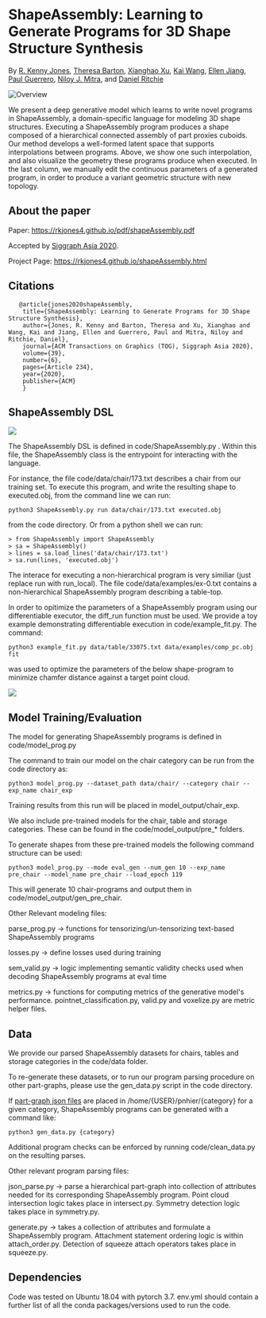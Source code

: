 # ShapeAssembly: Learning to Generate Programs for 3D Shape Structure Synthesis 

By [R. Kenny Jones](https://rkjones4.github.io/), [Theresa Barton](https://github.com/tbarton16), [Xianghao Xu](https://www.linkedin.com/in/xianghao-xu-8b1024a6/), [Kai Wang](https://kwang-ether.github.io/),
[Ellen Jiang](https://ellenjiang.com/), [Paul Guerrero](https://paulguerrero.net/), [Niloy J. Mitra](http://www0.cs.ucl.ac.uk/staff/n.mitra/), and [Daniel Ritchie](https://dritchie.github.io/)

![Overview](https://rkjones4.github.io/img/shapeAssembly/teaser.png)

We present a deep generative model which learns to write novel programs in ShapeAssembly, a domain-specific language for modeling 3D shape structures. Executing a ShapeAssembly program produces a shape composed of a hierarchical connected assembly of part proxies cuboids. Our method develops a well-formed latent space that supports interpolations between programs. Above, we show one such interpolation, and also visualize the geometry these programs produce when executed. In the last column, we manually edit the continuous parameters of a generated program, in order to produce a variant geometric structure with new topology.

## About the paper

Paper: https://rkjones4.github.io/pdf/shapeAssembly.pdf

Accepted by [Siggraph Asia 2020](https://sa2020.siggraph.org/).

Project Page: https://rkjones4.github.io/shapeAssembly.html

## Citations
```
   @article{jones2020shapeAssembly,
	title={ShapeAssembly: Learning to Generate Programs for 3D Shape Structure Synthesis},
	author={Jones, R. Kenny and Barton, Theresa and Xu, Xianghao and Wang, Kai and Jiang, Ellen and Guerrero, Paul and Mitra, Niloy and Ritchie, Daniel},
	journal={ACM Transactions on Graphics (TOG), Siggraph Asia 2020},
	volume={39},
	number={6},
	pages={Article 234},
 	year={2020},
	publisher={ACM}
    }
```

## ShapeAssembly DSL

![](http://rkjones4.github.io/img/shapeAssembly/exec.gif)

The ShapeAssembly DSL is defined in code/ShapeAssembly.py . Within this file, the ShapeAssembly class is the entrypoint for interacting with the language.

For instance, the file code/data/chair/173.txt describes a chair from our training set. To execute this program, and write the resulting shape to executed.obj, from the command line we can run:
```
python3 ShapeAssembly.py run data/chair/173.txt executed.obj
```
from the code directory. Or from a python shell we can run:
```
> from ShapeAssembly import ShapeAssembly
> sa = ShapeAssembly()
> lines = sa.load_lines('data/chair/173.txt')
> sa.run(lines, 'executed.obj')
```

The interace for executing a non-hierarchical program is very similiar (just replace run with run_local). The file code/data/examples/ex-0.txt contains a non-hierarchical ShapeAssembly program describing a table-top. 

In order to opitimize the parameters of a ShapeAssembly program using our differentiable executor, the diff_run function must be used. We provide a toy example demonstrating differentiable execution in code/example_fit.py. The command:

```
python3 example_fit.py data/table/33075.txt data/examples/comp_pc.obj fit
```
was used to optimize the parameters of the below shape-program to minimize chamfer distance against a target point cloud.

![](http://rkjones4.github.io/img/shapeAssembly/table_fit.gif)


## Model Training/Evaluation

The model for generating ShapeAssembly programs is defined in code/model_prog.py

The command to train our model on the chair category can be run from the code directory as:
```
python3 model_prog.py --dataset_path data/chair/ --category chair --exp_name chair_exp
```
Training results from this run will be placed in model_output/chair_exp.

We also include pre-trained models for the chair, table and storage categories. These can be found in the code/model_output/pre_* folders.

To generate shapes from these pre-trained models the following command structure can be used:
```
python3 model_prog.py --mode eval_gen --num_gen 10 --exp_name pre_chair --model_name pre_chair --load_epoch 119
```
This will generate 10 chair-programs and output them in code/model_output/gen_pre_chair. 

Other Relevant modeling files:

parse_prog.py -> functions for tensorizing/un-tensorizing text-based ShapeAssembly programs

losses.py -> define losses used during training

sem_valid.py -> logic implementing semantic validity checks used when decoding ShapeAssembly programs at eval time

metrics.py -> functions for computing metrics of the generative model's performance. pointnet_classification.py, valid.py and voxelize.py are metric helper files.



## Data 

We provide our parsed ShapeAssembly datasets for chairs, tables and storage categories in the code/data folder.

To re-generate these datasets, or to run our program parsing procedure on other part-graphs, please use the gen_data.py script in the code directory.

If [part-graph json files](https://github.com/daerduoCarey/structurenet/tree/master/data/partnetdata) are placed in /home/{USER}/pnhier/{category} for a given category, ShapeAssembly programs can be generated with a command like:

```
python3 gen_data.py {category}
```

Additional program checks can be enforced by running code/clean_data.py on the resulting parses. 

Other relevant program parsing files:

json_parse.py -> parse a hierarchical part-graph into collection of attributes needed for its corresponding ShapeAssembly program. Point cloud intersection logic takes place in intersect.py. Symmetry detection logic takes place in symmetry.py.

generate.py -> takes a collection of attributes and formulate a ShapeAssembly program. Attachment statement ordering logic is within attach_order.py. Detection of squeeze attach operators takes place in squeeze.py.

## Dependencies

Code was tested on Ubuntu 18.04 with pytorch 3.7. env.yml should contain a further list of all the conda packages/versions used to run the code.

